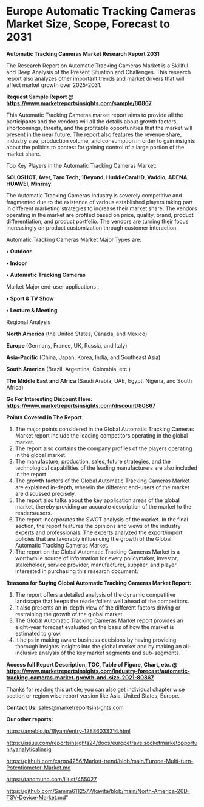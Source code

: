 # Europe Automatic Tracking Cameras Market Size, Scope, Forecast to 2031

<strong>Automatic Tracking Cameras Market Research Report 2031</strong>

The Research Report on Automatic Tracking Cameras Market is a Skillful and Deep Analysis of the Present Situation and Challenges. This research report also analyzes other important trends and market drivers that will affect market growth over 2025-2031.

<strong>Request Sample Report @ <a href=https://www.marketreportsinsights.com/sample/80867>https://www.marketreportsinsights.com/sample/80867</a></strong>

This Automatic Tracking Cameras market report aims to provide all the participants and the vendors will all the details about growth factors, shortcomings, threats, and the profitable opportunities that the market will present in the near future. The report also features the revenue share, industry size, production volume, and consumption in order to gain insights about the politics to contest for gaining control of a large portion of the market share.

Top Key Players in the Automatic Tracking Cameras Market:

<strong>SOLOSHOT, Aver, Taro Tech, 1Beyond, HuddleCamHD, Vaddio, ADENA, HUAWEI, Minrray</strong>

The Automatic Tracking Cameras Industry is severely competitive and fragmented due to the existence of various established players taking part in different marketing strategies to increase their market share. The vendors operating in the market are profiled based on price, quality, brand, product differentiation, and product portfolio. The vendors are turning their focus increasingly on product customization through customer interaction.

Automatic Tracking Cameras Market Major Types are:

<strong>• Outdoor

• Indoor

• Automatic Tracking Cameras</strong>

Market Major end-user applications :

<strong>• Sport & TV Show

• Lecture & Meeting</strong>

Regional Analysis

</u><strong><b>North America</b></strong> (the United States, Canada, and Mexico)

<strong><b>Europe </b></strong>(Germany, France, UK, Russia, and Italy)

<strong><b>Asia-Pacific</b></strong> (China, Japan, Korea, India, and Southeast Asia)

<strong><b>South America</b></strong> (Brazil, Argentina, Colombia, etc.)

<strong><b>The Middle East and Africa</b></strong> (Saudi Arabia, UAE, Egypt, Nigeria, and South Africa)

<strong>Go For Interesting Discount Here: <a href=https://www.marketreportsinsights.com/discount/80867>https://www.marketreportsinsights.com/discount/80867</a></strong>

<strong>Points Covered in The Report:</strong>
<ol>
  <li>The major points considered in the Global Automatic Tracking Cameras Market report include the leading competitors operating in the global market.</li>
  <li>The report also contains the company profiles of the players operating in the global market.</li>
  <li>The manufacture, production, sales, future strategies, and the technological capabilities of the leading manufacturers are also included in the report.</li>
  <li>The growth factors of the Global Automatic Tracking Cameras Market are explained in-depth, wherein the different end-users of the market are discussed precisely.</li>
  <li>The report also talks about the key application areas of the global market, thereby providing an accurate description of the market to the readers/users.</li>
  <li>The report incorporates the SWOT analysis of the market. In the final section, the report features the opinions and views of the industry experts and professionals. The experts analyzed the export/import policies that are favorably influencing the growth of the Global Automatic Tracking Cameras Market.</li>
  <li>The report on the Global Automatic Tracking Cameras Market is a worthwhile source of information for every policymaker, investor, stakeholder, service provider, manufacturer, supplier, and player interested in purchasing this research document.</li>
</ol>
<strong>Reasons for Buying Global Automatic Tracking Cameras Market Report:</strong>

<ol>
  <li>The report offers a detailed analysis of the dynamic competitive landscape that keeps the reader/client well ahead of the competitors.</li>
  <li>It also presents an in-depth view of the different factors driving or restraining the growth of the global market.</li>
  <li>The Global Automatic Tracking Cameras Market report provides an eight-year forecast evaluated on the basis of how the market is estimated to grow.</li>
  <li>It helps in making aware business decisions by having providing thorough insights insights into the global market and by making an all-inclusive analysis of the key market segments and sub-segments.</li>
</ol>
<strong>Access full Report Description, TOC, Table of Figure, Chart, etc. @ <a href=https://www.marketreportsinsights.com/industry-forecast/automatic-tracking-cameras-market-growth-and-size-2021-80867>https://www.marketreportsinsights.com/industry-forecast/automatic-tracking-cameras-market-growth-and-size-2021-80867</a></strong>


Thanks for reading this article; you can also get individual chapter wise section or region wise report version like Asia, United States, Europe.

<strong>Contact Us:</strong>
sales@marketreportsinsights.com

<strong>Our other reports:</strong>

<a href=https://ameblo.jp/18yam/entry-12886033314.html>https://ameblo.jp/18yam/entry-12886033314.html</a>

<a href=https://issuu.com/reportsinsights24/docs/europetravelsocketmarketopportunityanalyticalinsig>https://issuu.com/reportsinsights24/docs/europetravelsocketmarketopportunityanalyticalinsig</a>

<a href=https://github.com/cargo4256/Market-trend/blob/main/Europe-Multi-turn-Potentiometer-Market.md>https://github.com/cargo4256/Market-trend/blob/main/Europe-Multi-turn-Potentiometer-Market.md</a>

<a href=https://tanomuno.com/illust/455027>https://tanomuno.com/illust/455027</a>

<a href=https://github.com/Samira6112577/kavita/blob/main/North-America-26D-TSV-Device-Market.md>https://github.com/Samira6112577/kavita/blob/main/North-America-26D-TSV-Device-Market.md</a>"
